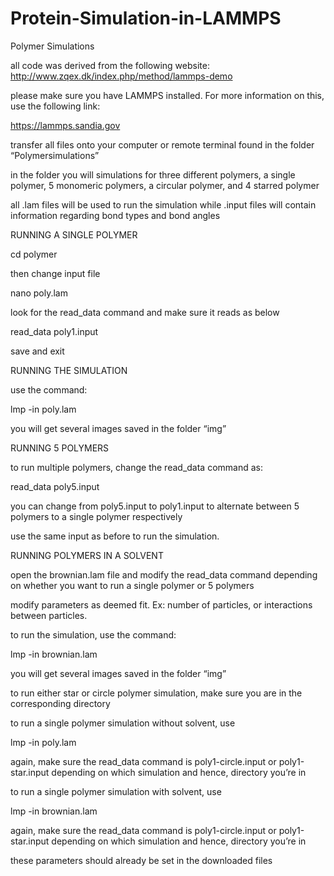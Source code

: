 # Protein-Simulation-in-LAMMPS

Polymer Simulations

all code was derived from the following website: 
http://www.zqex.dk/index.php/method/lammps-demo

please make sure you have LAMMPS installed. For more information on this, use the following link: 

https://lammps.sandia.gov

transfer all files onto your computer or remote terminal found in the folder “Polymersimulations”

in the folder you will simulations for three different polymers, a single polymer, 5 monomeric polymers, a circular polymer, and 4 starred polymer

all .lam files will be used to run the simulation while .input files will contain information regarding bond types and bond angles

RUNNING A SINGLE POLYMER

cd polymer

then change input file

nano poly.lam 

look for the read_data command and make sure it reads as below

read_data poly1.input

save and exit

RUNNING THE SIMULATION

use the command: 

lmp -in poly.lam

you will get several images saved in the folder “img” 

RUNNING 5 POLYMERS

to run multiple polymers, change the read_data command as: 

read_data poly5.input

you can change from poly5.input to poly1.input to alternate between 5 polymers to a single polymer respectively

use the same input as before to run the simulation.

RUNNING POLYMERS IN A SOLVENT

open the brownian.lam file and modify the read_data command depending on whether you want to run a single polymer or 5 polymers

modify parameters as deemed fit. Ex: number of particles, or interactions between particles.

to run the simulation, use the command: 

lmp -in brownian.lam

you will get several images saved in the folder “img” 

to run either star or circle polymer simulation, make sure you are in the corresponding directory

to run a single polymer simulation without solvent, use 

lmp -in poly.lam

again, make sure the read_data command is poly1-circle.input or poly1-star.input depending on which simulation and hence, directory you’re in 

to run a single polymer simulation with solvent, use 

lmp -in brownian.lam

again, make sure the read_data command is poly1-circle.input or poly1-star.input depending on which simulation and hence, directory you’re in

these parameters should already be set in the downloaded files 




